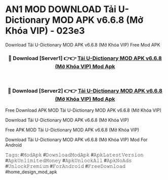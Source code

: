 # AN1 MOD DOWNLOAD Tải U-Dictionary MOD APK v6.6.8 (Mở Khóa VIP) - 023e3
Download Tải U-Dictionary MOD APK v6.6.8 (Mở Khóa VIP) Free Mod APK

<div align="center">
<h3>🔴 Download [Server1] 👉👉 <a href="https://apk-comot.site?title=Tải_U-Dictionary_MOD_APK_v6.6.8_(Mở_Khóa_VIP)">Tải U-Dictionary MOD APK v6.6.8 (Mở Khóa VIP) Mod Apk</a></h3><br>

<h3>🔴 Download [Server2] 👉👉 <a href="https://apk-comot.site?title=Tải_U-Dictionary_MOD_APK_v6.6.8_(Mở_Khóa_VIP)">Tải U-Dictionary MOD APK v6.6.8 (Mở Khóa VIP) Mod Apk</a></h3>
</div>


Free Download APK MOD Tải U-Dictionary MOD APK v6.6.8 (Mở Khóa VIP)

Download Tải U-Dictionary MOD APK v6.6.8 (Mở Khóa VIP) 

Free APK MOD Tải U-Dictionary MOD APK v6.6.8 (Mở Khóa VIP) 

Download Tải U-Dictionary MOD APK v6.6.8 (Mở Khóa VIP) Mod For Android

𝚃𝚊𝚐𝚜: #𝙼𝚘𝚍𝙰𝚙𝚔 #𝙳𝚘𝚠𝚗𝚕𝚘𝚊𝚍𝙼𝚘𝚍𝙰𝚙𝚔 #𝙰𝚙𝚔𝙻𝚊𝚝𝚎𝚜𝚝𝚅𝚎𝚛𝚜𝚒𝚘𝚗 #𝙰𝚙𝚔𝚄𝚗𝚕𝚒𝚖𝚒𝚝𝚎𝚍𝙼𝚘𝚗𝚎𝚢 #𝙰𝚙𝚔𝚄𝚗𝚕𝚘𝚌𝚔𝙰𝚕𝚕 #𝙰𝚙𝚔𝙽𝚘𝙰𝚍𝚜 #𝚄𝚗𝚕𝚘𝚌𝚔𝙿𝚛𝚎𝚖𝚒𝚞𝚖 #𝙵𝚘𝚛𝙰𝚗𝚍𝚛𝚘𝚒𝚍 #𝙵𝚛𝚎𝚎𝙳𝚘𝚠𝚗𝚕𝚘𝚊𝚍 #home_design_mod_apk